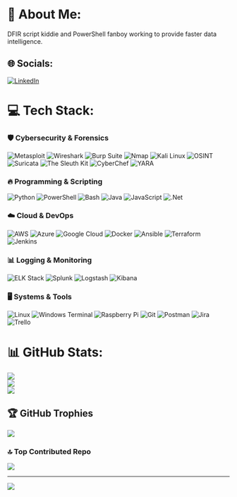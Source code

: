 # 💫 About Me:
DFIR script kiddie and PowerShell fanboy working to provide faster data intelligence.

## 🌐 Socials:
[![LinkedIn](https://img.shields.io/badge/LinkedIn-%230077B5.svg?logo=linkedin&logoColor=white)](https://linkedin.com/in/jacob-rodjenski) 

# 💻 Tech Stack:
### 🛡️ Cybersecurity & Forensics
![Metasploit](https://img.shields.io/badge/Metasploit-333333?style=for-the-badge&logo=metasploit&logoColor=white) 
![Wireshark](https://img.shields.io/badge/Wireshark-1679A7?style=for-the-badge&logo=wireshark&logoColor=white) 
![Burp Suite](https://img.shields.io/badge/Burp%20Suite-FF8800?style=for-the-badge&logo=burp-suite&logoColor=white) 
![Nmap](https://img.shields.io/badge/Nmap-00427A?style=for-the-badge&logo=nmap&logoColor=white) 
![Kali Linux](https://img.shields.io/badge/Kali%20Linux-557C94?style=for-the-badge&logo=kalilinux&logoColor=white) 
![OSINT](https://img.shields.io/badge/OSINT-0096FF?style=for-the-badge) 
![Suricata](https://img.shields.io/badge/Suricata-FF5733?style=for-the-badge) 
![The Sleuth Kit](https://img.shields.io/badge/TheSleuthKit-004488?style=for-the-badge) 
![CyberChef](https://img.shields.io/badge/CyberChef-0078D7?style=for-the-badge) 
![YARA](https://img.shields.io/badge/YARA-660066?style=for-the-badge) 

### 🔥 Programming & Scripting
![Python](https://img.shields.io/badge/python-3670A0?style=for-the-badge&logo=python&logoColor=ffdd54) 
![PowerShell](https://img.shields.io/badge/PowerShell-%235391FE.svg?style=for-the-badge&logo=powershell&logoColor=white) 
![Bash](https://img.shields.io/badge/Bash-121011?style=for-the-badge&logo=gnubash&logoColor=white) 
![Java](https://img.shields.io/badge/java-%23ED8B00.svg?style=for-the-badge&logo=openjdk&logoColor=white) 
![JavaScript](https://img.shields.io/badge/javascript-%23323330.svg?style=for-the-badge&logo=javascript&logoColor=%23F7DF1E) 
![.Net](https://img.shields.io/badge/.NET-5C2D91?style=for-the-badge&logo=.net&logoColor=white) 

### ☁️ Cloud & DevOps
![AWS](https://img.shields.io/badge/AWS-%23FF9900.svg?style=for-the-badge&logo=amazon-aws&logoColor=white) 
![Azure](https://img.shields.io/badge/azure-%230072C6.svg?style=for-the-badge&logo=microsoftazure&logoColor=white) 
![Google Cloud](https://img.shields.io/badge/GoogleCloud-%234285F4.svg?style=for-the-badge&logo=google-cloud&logoColor=white) 
![Docker](https://img.shields.io/badge/docker-%230db7ed.svg?style=for-the-badge&logo=docker&logoColor=white) 
![Ansible](https://img.shields.io/badge/ansible-%231A1918.svg?style=for-the-badge&logo=ansible&logoColor=white) 
![Terraform](https://img.shields.io/badge/terraform-%235835CC.svg?style=for-the-badge&logo=terraform&logoColor=white) 
![Jenkins](https://img.shields.io/badge/jenkins-%232C5263.svg?style=for-the-badge&logo=jenkins&logoColor=white) 

### 📊 Logging & Monitoring
![ELK Stack](https://img.shields.io/badge/ELK-005571?style=for-the-badge&logo=elasticsearch&logoColor=white) 
![Splunk](https://img.shields.io/badge/splunk-000000.svg?style=for-the-badge&logo=splunk&color=%23000000) 
![Logstash](https://img.shields.io/badge/logstash-005571.svg?style=for-the-badge&logo=logstash) 
![Kibana](https://img.shields.io/badge/kibana-005571.svg?style=for-the-badge&logo=kibana&logoColor=white&color=%23005571) 

### 🖥️ Systems & Tools
![Linux](https://img.shields.io/badge/Linux-FCC624?style=for-the-badge&logo=linux&logoColor=black) 
![Windows Terminal](https://img.shields.io/badge/Windows%20Terminal-%234D4D4D.svg?style=for-the-badge&logo=windows-terminal&logoColor=white) 
![Raspberry Pi](https://img.shields.io/badge/-RaspberryPi-C51A4A?style=for-the-badge&logo=Raspberry-Pi) 
![Git](https://img.shields.io/badge/Git-fc6d26?style=for-the-badge&logo=git&logoColor=white) 
![Postman](https://img.shields.io/badge/Postman-FF6C37?style=for-the-badge&logo=postman&logoColor=white) 
![Jira](https://img.shields.io/badge/jira-%230A0FFF.svg?style=for-the-badge&logo=jira&logoColor=white) 
![Trello](https://img.shields.io/badge/Trello-%23026AA7.svg?style=for-the-badge&logo=Trello&logoColor=white) 


# 📊 GitHub Stats:
![](https://github-readme-stats.vercel.app/api?username=citizen27&theme=dracula&hide_border=false&include_all_commits=true&count_private=true)<br/>
![](https://github-readme-streak-stats.herokuapp.com/?user=citizen27&theme=dracula&hide_border=false)<br/>
![](https://github-readme-stats.vercel.app/api/top-langs/?username=citizen27&theme=dracula&hide_border=false&include_all_commits=true&count_private=true&layout=compact)

## 🏆 GitHub Trophies
![](https://github-profile-trophy.vercel.app/?username=citizen27&theme=dracula&no-frame=true&no-bg=true&margin-w=4)

### 🔝 Top Contributed Repo
![](https://github-contributor-stats.vercel.app/api?username=citizen27&limit=5&theme=dracula&combine_all_yearly_contributions=true)

---
[![](https://visitcount.itsvg.in/api?id=citizen27&icon=0&color=11)](https://visitcount.itsvg.in)

<!-- Proudly created with GPRM ( https://gprm.itsvg.in ) -->
